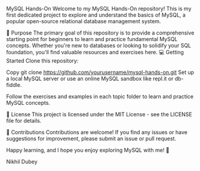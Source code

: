 MySQL Hands-On
Welcome to my MySQL Hands-On repository! This is my first dedicated project to explore and understand the basics of MySQL, a popular open-source relational database management system.

🎯 Purpose
The primary goal of this repository is to provide a comprehensive starting point for beginners to learn and practice fundamental MySQL concepts. Whether you're new to databases or looking to solidify your SQL foundation, you'll find valuable resources and exercises here.
💻 Getting Started
Clone this repository:


Copy
git clone https://github.com/yourusername/mysql-hands-on.git
Set up a local MySQL server or use an online MySQL sandbox like repl.it or db-fiddle.

Follow the exercises and examples in each topic folder to learn and practice MySQL concepts.

📝 License
This project is licensed under the MIT License - see the LICENSE file for details.

🤝 Contributions
Contributions are welcome! If you find any issues or have suggestions for improvement, please submit an issue or pull request.

Happy learning, and I hope you enjoy exploring MySQL with me! 🎉

Nikhil Dubey
